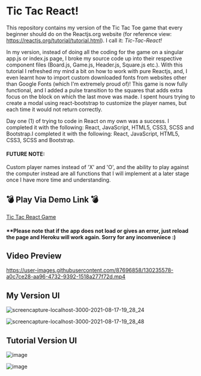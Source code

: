 # Tic Tac React!
This repository contains my version of the Tic Tac Toe game that every beginner should do on the Reactjs.org website (for reference view: https://reactjs.org/tutorial/tutorial.html). I call it: _Tic-Tac-React!_ 

In my version, instead of doing all the coding for the game on a singular app.js or index.js page, I broke my source code up into their respective component files (Board.js, Game.js, Header.js, Square.js etc.). With this tutorial I refreshed my mind a bit on how to work with pure Reactjs, and, I even learnt how to import custom downloaded fonts from websites other than Google Fonts (which I'm extremely proud of)! This game is now fully functional, and I added a pulse transition to the squares that adds extra focus on the block on which the last move was made. I spent hours trying to create a modal using react-bootstrap to customize the player names, but each time it would not return correctly. 

Day one (1) of trying to code in React on my own was a success. I completed it with the following: React, JavaScript, HTML5, CSS3, SCSS and Bootstrap.I completed it with the following: React, JavaScript, HTML5, CSS3, SCSS and Bootstrap.

#### FUTURE NOTE: 
Custom player names instead of 'X' and 'O', and the ability to play against the computer instead are all functions that I will implement at a later stage once I have more time and understanding.

## 💣 Play Via Demo Link  💣 ## 
[Tic Tac React Game](tic-tac-react-christine.herokuapp.com/)
#### **Please note that if the app does not load or gives an error, just reload the page and Heroku will work again. Sorry for any inconveniece :) ####

## Video Preview
https://user-images.githubusercontent.com/87696858/130235578-a0c7ce28-aa96-4732-9392-1518a277f72d.mp4

## My Version UI
![screencapture-localhost-3000-2021-08-17-19_28_24](https://user-images.githubusercontent.com/87696858/129773247-dc08be32-9726-4655-9e61-4ade9396db54.png)

![screencapture-localhost-3000-2021-08-17-19_28_48](https://user-images.githubusercontent.com/87696858/129773257-106f39e7-741c-47ff-aa7b-8abfe045e542.png)

## Tutorial Version UI
![image](https://user-images.githubusercontent.com/87696858/129774655-5f256e40-0504-4b4f-9ee3-85ec0e5dc7ec.png)

![image](https://user-images.githubusercontent.com/87696858/129774694-3a41a576-cb93-49e5-a794-d0fa6863cb2c.png)

